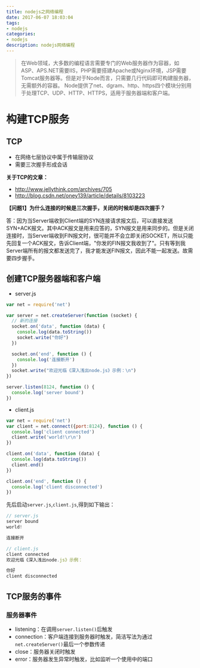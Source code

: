 ```yaml
---
title: nodejs之网络编程
date: 2017-06-07 18:03:04
tags:
- nodejs
categories:
- nodejs
description: nodejs网络编程
---
```


> 在Web领域，大多数的编程语言需要专门的Web服务器作为容器，如ASP、APS.NET需要IIS，PHP需要搭建Apache或Nginx环境，JSP需要Tomcat服务器等。但是对于Node而言，只需要几行代码即可构建服务器，无需额外的容器。
> Node提供了net、dgram、http、https四个模块分别用于处理TCP、UDP、HTTP、HTTPS，适用于服务器端和客户端。


# 构建TCP服务
## TCP
* 在网络七层协议中属于传输层协议
* 需要三次握手形成会话

**关于TCP的文章：**
* http://www.jellythink.com/archives/705
* http://blog.csdn.net/oney139/article/details/8103223

**【问题1】为什么连接的时候是三次握手，关闭的时候却是四次握手？**

答：因为当Server端收到Client端的SYN连接请求报文后，可以直接发送SYN+ACK报文。其中ACK报文是用来应答的，SYN报文是用来同步的。但是关闭连接时，当Server端收到FIN报文时，很可能并不会立即关闭SOCKET，所以只能先回复一个ACK报文，告诉Client端，"你发的FIN报文我收到了"。只有等到我Server端所有的报文都发送完了，我才能发送FIN报文，因此不能一起发送。故需要四步握手。

## 创建TCP服务器端和客户端
* server.js

```javascript
var net = require('net')

var server = net.createServer(function (socket) {
  // 新的连接
  socket.on('data', function (data) {
    console.log(data.toString())
    socket.write("你好")
  })

  socket.on('end', function () {
    console.log('连接断开')
  })
  socket.write("欢迎光临《深入浅出node.js》示例：\n")
})

server.listen(8124, function () {
  console.log('server bound')
})
```

* client.js

```javascript
var net = require('net')
var client = net.connect({port:8124}, function () {
  console.log('client connected')
  client.write('world!\r\n')
})

client.on('data', function (data) {
  console.log(data.toString())
  client.end()
})

client.on('end', function () {
  console.log('client disconnected')
})
```

先后启动``server.js``,``client.js``,得到如下输出：

```javascript
// server.js
server bound
world!

连接断开

// client.js
client connected
欢迎光临《深入浅出node.js》示例：

你好
client disconnected
```

## TCP服务的事件
### 服务器事件
* listening：在调用``server.listen()``后触发
* connection：客户端连接到服务器时触发，简洁写法为通过``net.createServer()``最后一个参数传递
* close：服务器关闭时触发
* error：服务器发生异常时触发，比如监听一个使用中的端口
